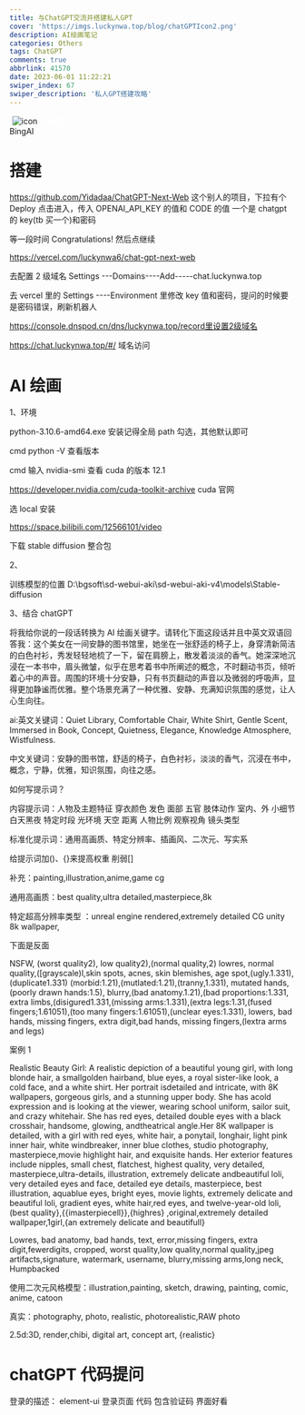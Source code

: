 ```yaml
---
title: 与ChatGPT交流并搭建私人GPT
cover: 'https://imgs.luckynwa.top/blog/chatGPTIcon2.png'
description: AI绘画笔记
categories: Others
tags: ChatGPT
comments: true
abbrlink: 41570
date: 2023-06-01 11:22:21
swiper_index: 67
swiper_description: '私人GPT搭建攻略'
---
```


<div class="ai-container">
  <div class="ai-header">
        <img style='margin: 0 5px !important; ' src="https://imgs.luckynwa.top/blog/robot.svg" alt="icon" />
        <span style="color: white">AI摘要<a class="random-post-start" href="javascript:printLucky(myTextValue);"><i class="fa-solid fa-arrow-rotate-right" style='color:white;font-size:14px;margin-left:2px'></i></a></span>
        <div class="ai-right">
          <span>BingAI</span>
        </div>
  </div>
      <div class="ai-content">
        <p id="ai-post"></p>
      </div>
</div>
<link rel="stylesheet" type="text/css" href="https://imgs.luckynwa.top/jscss/ai.css">
<script src = "/js/ai.js"></script>
<script  type="text/javascript">  
  var myTextValue = '这篇文章提供了搭建ChatGPT-Next-Web项目的指南，包括GitHub部署和Vercel配置。同时介绍了使用CUDA Toolkit进行AI绘画的步骤。提供了关键词和双语回答示例。还包含了绘画提示词和代码提问的描述。';
  document.addEventListener("DOMContentLoaded", function() {
    printLucky(myTextValue);
  });
</script>

# 搭建

https://github.com/Yidadaa/ChatGPT-Next-Web 这个别人的项目，下拉有个 Deploy 点击进入，传入 OPENAI_API_KEY 的值和 CODE 的值 一个是 chatgpt 的 key(tb 买一个)和密码

等一段时间 Congratulations! 然后点继续

https://vercel.com/luckynwa6/chat-gpt-next-web

去配置 2 级域名 Settings ---Domains----Add-----chat.luckynwa.top

去 vercel 里的 Settings ----Environment 里修改 key 值和密码，提问的时候要是密码错误，刷新机器人

https://console.dnspod.cn/dns/luckynwa.top/record里设置2级域名

https://chat.luckynwa.top/#/ 域名访问

# AI 绘画

1、环境

python-3.10.6-amd64.exe 安装记得全局 path 勾选，其他默认即可

cmd python -V 查看版本

cmd 输入 nvidia-smi 查看 cuda 的版本 12.1

https://developer.nvidia.com/cuda-toolkit-archive cuda 官网

选 local 安装

https://space.bilibili.com/12566101/video

下载 stable diffusion 整合包

2、

训练模型的位置 D:\bgsoft\sd-webui-aki\sd-webui-aki-v4\models\Stable-diffusion

3、结合 chatGPT

将我给你说的一段话转换为 AI 绘画关键字。请转化下面这段话并且中英文双语回答我：这个美女在一间安静的图书馆里，她坐在一张舒适的椅子上，身穿清新简洁的白色衬衫，秀发轻轻地梳了一下，留在肩膀上，散发着淡淡的香气。她深深地沉浸在一本书中，眉头微皱，似乎在思考着书中所阐述的概念，不时翻动书页，倾听着心中的声音。周围的环境十分安静，只有书页翻动的声音以及微弱的呼吸声，显得更加静谧而优雅。整个场景充满了一种优雅、安静、充满知识氛围的感觉，让人心生向往。

ai:英文关键词：Quiet Library, Comfortable Chair, White Shirt, Gentle Scent, Immersed in Book, Concept, Quietness, Elegance, Knowledge Atmosphere, Wistfulness.

中文关键词：安静的图书馆，舒适的椅子，白色衬衫，淡淡的香气，沉浸在书中，概念，宁静，优雅，知识氛围，向往之感。

如何写提示词？

内容提示词：人物及主题特征 穿衣颜色 发色 面部 五官 肢体动作 室内、外 小细节 白天黑夜 特定时段 光环境 天空 距离 人物比例 观察视角 镜头类型

标准化提示词：通用高画质、特定分辨率、插画风、二次元、写实系

给提示词加()、{}来提高权重 削弱[]

补充：painting,illustration,anime,game cg

通用高画质：best quality,ultra detailed,masterpiece,8k

特定超高分辨率类型 ：unreal engine rendered,extremely detailed CG unity 8k wallpaper,

下面是反面

NSFW, (worst quality2), low quality2),(normal quality,2) lowres, normal quality,([grayscale)l,skin spots, acnes, skin blemishes, age spot,(ugly.1.331),(duplicate1.331) (morbid:1.21),(mutlated:1.21),(tranny,1.331), mutated hands,(poorly drawn hands:1.5), blurry,(bad anatomy.1.21),(bad proportions:1.331, extra limbs,(disigured1.331,(missing arms:1.331),(extra legs:1.31,(fused fingers;1.61051),(too many fingers:1.61051),(unclear eyes:1.331), lowers, bad hands, missing fingers, extra digit,bad hands, missing fingers,(lextra arms and legs)

案例 1

Realistic Beauty Girl: A realistic depiction of a beautiful young girl, with long blonde hair, a smallgolden hairband, blue eyes, a royal sister-like look, a cold face, and a white shirt. Her portrait isdetailed and intricate, with 8K wallpapers, gorgeous girls, and a stunning upper body. She has acold expression and is looking at the viewer, wearing school uniform, sailor suit, and crazy whitehair. She has red eyes, detailed double eyes with a black crosshair, handsome, glowing, andtheatrical angle.Her 8K wallpaper is detailed, with a girl with red eyes, white hair, a ponytail, longhair, light pink inner hair, white windbreaker, inner blue clothes, studio photography, masterpiece,movie highlight hair, and exquisite hands. Her exterior features include nipples, small chest, flatchest, highest quality, very detailed, masterpiece,ultra-details, illustration, extremely delicate andbeautiful loli, very detailed eyes and face, detailed eye details, masterpiece, best illustration, aquablue eyes, bright eyes, movie lights, extremely delicate and beautiful loli, gradient eyes, white hair,red eyes, and twelve-year-old loli,(best quality},{{imasterpiecell}},{highres} ,original,extremely detailed wallpaper,1girl,{an extremely delicate and beautifull}

Lowres, bad anatomy, bad hands, text, error,missing fingers, extra digit,fewerdigits, cropped, worst quality,low quality,normal quality,jpeg artifacts,signature, watermark, username, blurry,missing arms,long neck, Humpbacked

使用二次元风格模型：illustration,painting, sketch, drawing, painting, comic, anime, catoon

真实：photography, photo, realistic, photorealistic,RAW photo

2.5d:3D, render,chibi, digital art, concept art, {realistic}

# chatGPT 代码提问

登录的描述： element-ui 登录页面 代码 包含验证码 界面好看
